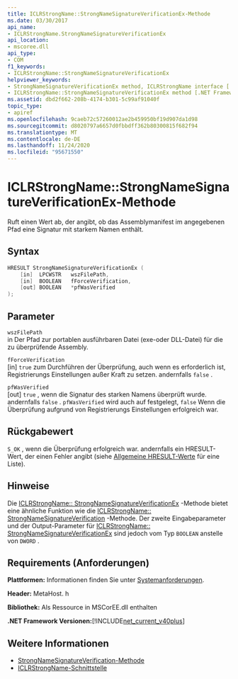 ```yaml
---
title: ICLRStrongName::StrongNameSignatureVerificationEx-Methode
ms.date: 03/30/2017
api_name:
- ICLRStrongName.StrongNameSignatureVerificationEx
api_location:
- mscoree.dll
api_type:
- COM
f1_keywords:
- ICLRStrongName::StrongNameSignatureVerificationEx
helpviewer_keywords:
- StrongNameSignatureVerificationEx method, ICLRStrongName interface [.NET Framework hosting]
- ICLRStrongName::StrongNameSignatureVerificationEx method [.NET Framework hosting]
ms.assetid: dbd2f662-208b-4174-b301-5c99af91040f
topic_type:
- apiref
ms.openlocfilehash: 9caeb72c57260012ae2b459950bf19d907da1d98
ms.sourcegitcommit: d8020797a6657d0fbbdff362b80300815f682f94
ms.translationtype: MT
ms.contentlocale: de-DE
ms.lasthandoff: 11/24/2020
ms.locfileid: "95671550"
---
```

# <a name="iclrstrongnamestrongnamesignatureverificationex-method"></a>ICLRStrongName::StrongNameSignatureVerificationEx-Methode

Ruft einen Wert ab, der angibt, ob das Assemblymanifest im angegebenen Pfad eine Signatur mit starkem Namen enthält.  
  
## <a name="syntax"></a>Syntax  
  
```cpp  
HRESULT StrongNameSignatureVerificationEx (  
    [in]  LPCWSTR   wszFilePath,  
    [in]  BOOLEAN   fForceVerification,  
    [out] BOOLEAN   *pfWasVerified  
);  
```  
  
## <a name="parameters"></a>Parameter  

 `wszFilePath`  
 in Der Pfad zur portablen ausführbaren Datei (exe-oder DLL-Datei) für die zu überprüfende Assembly.  
  
 `fForceVerification`  
 [in] `true` zum Durchführen der Überprüfung, auch wenn es erforderlich ist, Registrierungs Einstellungen außer Kraft zu setzen. andernfalls `false` .  
  
 `pfWasVerified`  
 [out] `true` , wenn die Signatur des starken Namens überprüft wurde. andernfalls `false` . `pfWasVerified` wird auch auf festgelegt, `false` Wenn die Überprüfung aufgrund von Registrierungs Einstellungen erfolgreich war.  
  
## <a name="return-value"></a>Rückgabewert  

 `S_OK` , wenn die Überprüfung erfolgreich war. andernfalls ein HRESULT-Wert, der einen Fehler angibt (siehe [Allgemeine HRESULT-Werte](/windows/win32/seccrypto/common-hresult-values) für eine Liste).  
  
## <a name="remarks"></a>Hinweise  

 Die [ICLRStrongName:: StrongNameSignatureVerificationEx](iclrstrongname-strongnamesignatureverificationex-method.md) -Methode bietet eine ähnliche Funktion wie die [ICLRStrongName:: StrongNameSignatureVerification](iclrstrongname-strongnamesignatureverification-method.md) -Methode. Der zweite Eingabeparameter und der Output-Parameter für [ICLRStrongName:: StrongNameSignatureVerificationEx](iclrstrongname-strongnamesignatureverificationex-method.md) sind jedoch vom Typ `BOOLEAN` anstelle von `DWORD` .  
  
## <a name="requirements"></a>Requirements (Anforderungen)  

 **Plattformen:** Informationen finden Sie unter [Systemanforderungen](../../get-started/system-requirements.md).  
  
 **Header:** MetaHost. h  
  
 **Bibliothek:** Als Ressource in MSCorEE.dll enthalten  
  
 **.NET Framework Versionen:**[!INCLUDE[net_current_v40plus](../../../../includes/net-current-v40plus-md.md)]  
  
## <a name="see-also"></a>Weitere Informationen

- [StrongNameSignatureVerification-Methode](iclrstrongname-strongnamesignatureverification-method.md)
- [ICLRStrongName-Schnittstelle](iclrstrongname-interface.md)
